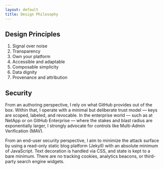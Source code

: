 ```yaml
---
layout: default
title: Design Philosophy
---
```


## Design Principles

1. Signal over noise  
2. Transparency  
3. Own your platform  
4. Accessible and adaptable  
5. Composable simplicity  
6. Data dignity  
7. Provenance and attribution

## Security

From an authoring perspective, I rely on what GitHub provides out of the box. Within that, I operate with a minimal but deliberate trust model — keys are scoped, labeled, and revocable. In the enterprise world — such as at NetApp or on GitHub Enterprise — where the stakes and blast radius are exponentially larger, I strongly advocate for controls like Multi-Admin Verification (MAV).

From an end-user security perspective, I aim to minimize the attack surface by using a read-only static blog platform (Jekyll) with an absolute minimum of JavaScript. Text decoration is handled via CSS, and state is kept to a bare minimum. There are no tracking cookies, analytics beacons, or third-party search engine widgets.